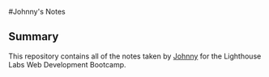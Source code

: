 #Johnny's Notes

## Summary
This repository contains all of the notes taken by [Johnny](https://github.com/johnny-prencipe) for the Lighthouse Labs Web Development Bootcamp.

